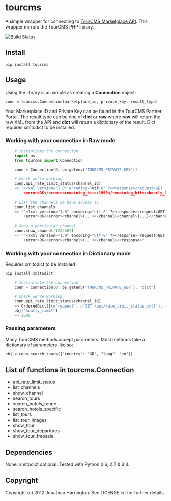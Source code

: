 # tourcms

A simple wrapper for connecting to [TourCMS Marketplace API](http://www.tourcms.com/support/api/mp/). This wrapper mirrors the TourCMS PHP library.

[![Build Status](https://travis-ci.org/prio/tourcms.png?branch=master)](https://travis-ci.org/prio/tourcms)

## Install

    pip install tourcms
    
## Usage

Using the library is as simple as creating a **Connection** object:

    conn = tourcms.Connection(marketplace_id, private_key, result_type)
    
Your Marketplace ID and Private Key can be found in the TourCMS Partner Portal. The result type can be one of **dict** or **raw** where **raw** will return the raw XML from the API and **dict** will return a dictionary of the result. Dict requires xmltodict to be installed.

### Working with your connection in Raw mode

```python
    # Instantiate the connection
    import os
    from tourcms import Connection

    conn = Connection(0, os.getenv('TOURCMS_PRIVATE_KEY'))

    # Check we're working
    conn.api_rate_limit_status(channel_id)
    => "<?xml version="1.0" encoding="utf-8" ?><response><request>GET /api/rate_limit_status.xml</request>
        <error>OK</error><remaining_hits>1999</remaining_hits><hourly_limit>2000</hourly_limit></response>"

    # List the channels we have access to
    conn.list_channels
    => ""<?xml version="1.0" encoding="utf-8" ?><response><request>GET /p/channels/list.xml</request>
        <error>OK</error><channel>(...)</channel><channel>(...)</channel><channel>(...)</channel></response>"
    
    # Show a particular channel
    conn.show_channel(1234567)
    => ""<?xml version="1.0" encoding="utf-8" ?><response><request>GET /p/channels/list.xml</request>
        <error>OK</error><channel>(...)</channel></response>"
```

### Working with your connection in Dictionary mode
Requires xmltodict to be installed

    pip install xmltodict


```python
    # Instantiate the connection
    conn = Connection(0, os.getenv('TOURCMS_PRIVATE_KEY'), "dict")

    # Check we're working
    conn.api_rate_limit_status(channel_id)
    => OrderedDict([(u'request', u'GET /api/rate_limit_status.xml?'), (u'error', u'OK'), (u'remaining_hits', u'1999'), (u'hourly_limit', u'2000')])
    obj["hourly_limit"]
    => 2000   
```

### Passing parameters

Many TourCMS methods accept parameters. Most methods take a dictionary of parameters like so:

    obj = conn.search_tours({"country": "GB", "lang": "en"})

## List of functions in tourcms.Connection

*   api\_rate\_limit\_status
*   list\_channels
*   show\_channel
*   search\_tours
*   search\_hotels\_range
*   search\_hotels\_specific
*   list\_tours
*   list\_tour\_images
*   show\_tour
*   show\_tour\_departures
*   show\_tour\_freesale

## Dependencies

None. xmltodict optional. Tested with Python 2.6, 2.7 & 3.3.

## Copyright

Copyright (c) 2012 Jonathan Harrington. See LICENSE.txt for further details.
